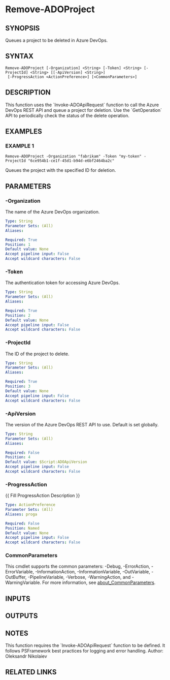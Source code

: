 ﻿---
external help file: ado.core-help.xml
Module Name: ado.core
online version:
schema: 2.0.0
---

# Remove-ADOProject

## SYNOPSIS
Queues a project to be deleted in Azure DevOps.

## SYNTAX

```
Remove-ADOProject [-Organization] <String> [-Token] <String> [-ProjectId] <String> [[-ApiVersion] <String>]
 [-ProgressAction <ActionPreference>] [<CommonParameters>]
```

## DESCRIPTION
This function uses the \`Invoke-ADOApiRequest\` function to call the Azure DevOps REST API and queue a project for deletion.
Use the \`GetOperation\` API to periodically check the status of the delete operation.

## EXAMPLES

### EXAMPLE 1
```
Remove-ADOProject -Organization "fabrikam" -Token "my-token" -ProjectId "6ce954b1-ce1f-45d1-b94d-e6bf2464ba2c"
```

Queues the project with the specified ID for deletion.

## PARAMETERS

### -Organization
The name of the Azure DevOps organization.

```yaml
Type: String
Parameter Sets: (All)
Aliases:

Required: True
Position: 1
Default value: None
Accept pipeline input: False
Accept wildcard characters: False
```

### -Token
The authentication token for accessing Azure DevOps.

```yaml
Type: String
Parameter Sets: (All)
Aliases:

Required: True
Position: 2
Default value: None
Accept pipeline input: False
Accept wildcard characters: False
```

### -ProjectId
The ID of the project to delete.

```yaml
Type: String
Parameter Sets: (All)
Aliases:

Required: True
Position: 3
Default value: None
Accept pipeline input: False
Accept wildcard characters: False
```

### -ApiVersion
The version of the Azure DevOps REST API to use.
Default is set globally.

```yaml
Type: String
Parameter Sets: (All)
Aliases:

Required: False
Position: 4
Default value: $Script:ADOApiVersion
Accept pipeline input: False
Accept wildcard characters: False
```

### -ProgressAction
{{ Fill ProgressAction Description }}

```yaml
Type: ActionPreference
Parameter Sets: (All)
Aliases: proga

Required: False
Position: Named
Default value: None
Accept pipeline input: False
Accept wildcard characters: False
```

### CommonParameters
This cmdlet supports the common parameters: -Debug, -ErrorAction, -ErrorVariable, -InformationAction, -InformationVariable, -OutVariable, -OutBuffer, -PipelineVariable, -Verbose, -WarningAction, and -WarningVariable. For more information, see [about_CommonParameters](http://go.microsoft.com/fwlink/?LinkID=113216).

## INPUTS

## OUTPUTS

## NOTES
This function requires the \`Invoke-ADOApiRequest\` function to be defined.
It follows PSFramework best practices for logging and error handling.
Author: Oleksandr Nikolaiev

## RELATED LINKS
